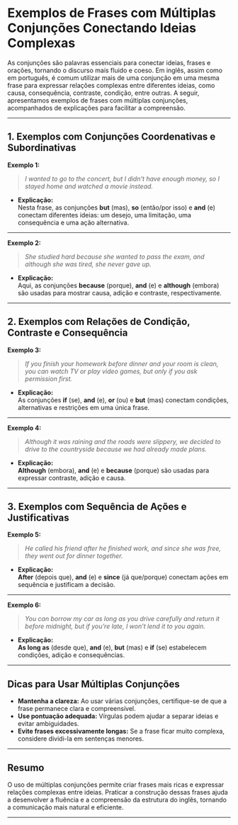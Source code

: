 
# Exemplos de Frases com Múltiplas Conjunções Conectando Ideias Complexas

As conjunções são palavras essenciais para conectar ideias, frases e orações, tornando o discurso mais fluido e coeso. Em inglês, assim como em português, é comum utilizar mais de uma conjunção em uma mesma frase para expressar relações complexas entre diferentes ideias, como causa, consequência, contraste, condição, entre outras. A seguir, apresentamos exemplos de frases com múltiplas conjunções, acompanhados de explicações para facilitar a compreensão.

---

## 1. Exemplos com Conjunções Coordenativas e Subordinativas

**Exemplo 1:**
> _I wanted to go to the concert, but I didn’t have enough money, so I stayed home and watched a movie instead._

- **Explicação:**  
  Nesta frase, as conjunções **but** (mas), **so** (então/por isso) e **and** (e) conectam diferentes ideias: um desejo, uma limitação, uma consequência e uma ação alternativa.

---

**Exemplo 2:**
> _She studied hard because she wanted to pass the exam, and although she was tired, she never gave up._

- **Explicação:**  
  Aqui, as conjunções **because** (porque), **and** (e) e **although** (embora) são usadas para mostrar causa, adição e contraste, respectivamente.

---

## 2. Exemplos com Relações de Condição, Contraste e Consequência

**Exemplo 3:**
> _If you finish your homework before dinner and your room is clean, you can watch TV or play video games, but only if you ask permission first._

- **Explicação:**  
  As conjunções **if** (se), **and** (e), **or** (ou) e **but** (mas) conectam condições, alternativas e restrições em uma única frase.

---

**Exemplo 4:**
> _Although it was raining and the roads were slippery, we decided to drive to the countryside because we had already made plans._

- **Explicação:**  
  **Although** (embora), **and** (e) e **because** (porque) são usadas para expressar contraste, adição e causa.

---

## 3. Exemplos com Sequência de Ações e Justificativas

**Exemplo 5:**
> _He called his friend after he finished work, and since she was free, they went out for dinner together._

- **Explicação:**  
  **After** (depois que), **and** (e) e **since** (já que/porque) conectam ações em sequência e justificam a decisão.

---

**Exemplo 6:**
> _You can borrow my car as long as you drive carefully and return it before midnight, but if you’re late, I won’t lend it to you again._

- **Explicação:**  
  **As long as** (desde que), **and** (e), **but** (mas) e **if** (se) estabelecem condições, adição e consequências.

---

## Dicas para Usar Múltiplas Conjunções

- **Mantenha a clareza:** Ao usar várias conjunções, certifique-se de que a frase permanece clara e compreensível.
- **Use pontuação adequada:** Vírgulas podem ajudar a separar ideias e evitar ambiguidades.
- **Evite frases excessivamente longas:** Se a frase ficar muito complexa, considere dividi-la em sentenças menores.

---

## Resumo

O uso de múltiplas conjunções permite criar frases mais ricas e expressar relações complexas entre ideias. Praticar a construção dessas frases ajuda a desenvolver a fluência e a compreensão da estrutura do inglês, tornando a comunicação mais natural e eficiente.

---
```
